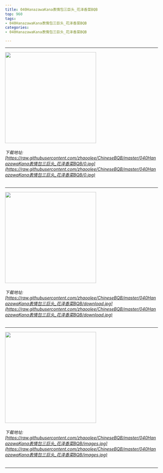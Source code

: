 ```yaml
---
title: 040HanazawaKana表情包三巨头_花泽香菜BQB
top: 960
tags:
- 040HanazawaKana表情包三巨头_花泽香菜BQB
categories:
- 040HanazawaKana表情包三巨头_花泽香菜BQB

---
```


------

<!-- more -->

<img height='300px' style='height:300px;' src=https://raw.githubusercontent.com/zhaoolee/ChineseBQB/master/040HanazawaKana表情包三巨头_花泽香菜BQB/0.jpg /><br/><h6>下载地址: [https://raw.githubusercontent.com/zhaoolee/ChineseBQB/master/040HanazawaKana表情包三巨头_花泽香菜BQB/0.jpg](https://raw.githubusercontent.com/zhaoolee/ChineseBQB/master/040HanazawaKana表情包三巨头_花泽香菜BQB/0.jpg)</h6><hr/><img height='300px' style='height:300px;' src=https://raw.githubusercontent.com/zhaoolee/ChineseBQB/master/040HanazawaKana表情包三巨头_花泽香菜BQB/download.jpg /><br/><h6>下载地址: [https://raw.githubusercontent.com/zhaoolee/ChineseBQB/master/040HanazawaKana表情包三巨头_花泽香菜BQB/download.jpg](https://raw.githubusercontent.com/zhaoolee/ChineseBQB/master/040HanazawaKana表情包三巨头_花泽香菜BQB/download.jpg)</h6><hr/><img height='300px' style='height:300px;' src=https://raw.githubusercontent.com/zhaoolee/ChineseBQB/master/040HanazawaKana表情包三巨头_花泽香菜BQB/images.jpg /><br/><h6>下载地址: [https://raw.githubusercontent.com/zhaoolee/ChineseBQB/master/040HanazawaKana表情包三巨头_花泽香菜BQB/images.jpg](https://raw.githubusercontent.com/zhaoolee/ChineseBQB/master/040HanazawaKana表情包三巨头_花泽香菜BQB/images.jpg)</h6><hr/>